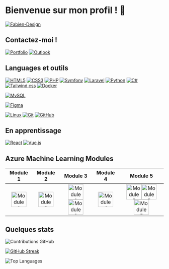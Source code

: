 # Bienvenue sur mon profil ! 👋

[![Fabien-Design](https://github-profile-trophy.vercel.app/?username=fabien-design&theme=onedark&rank=SECRET,SSS,SS,S,AAA,AA,A&no-bg=true&no-frame=true&margin-w=16)](https://github.com/ryo-ma/github-profile-trophy)

## Contactez-moi ! 

[![Portfolio](https://img.shields.io/badge/portfolio-000000?style=for-the-badge&logo=About.me&logoColor=white)](https://frozier.lyceestvincent.fr/)
[![Outlook](https://img.shields.io/badge/Outlook-000?style=for-the-badge&logo=microsoft-outlook&logoColor=0D68BB)](mailto:fabien.rozier@lyceestvincent.fr)



## Languages et outils

[![HTML5](https://img.shields.io/badge/-HTML5-000?style=for-the-badge&logo=HTML5&logoColor=E34F26)](https://www.w3.org/html/)
[![CSS3](https://img.shields.io/badge/-CSS3-000?style=for-the-badge&logo=CSS3&logoColor=1572B6)](https://developer.mozilla.org/fr/docs/Web/CSS)
[![PHP](https://img.shields.io/badge/-PHP-000?style=for-the-badge&logo=PHP&logoColor=777BB4)](https://www.php.net)
[![Symfony](https://img.shields.io/badge/-Symfony-000?style=for-the-badge&logo=Symfony&logoColor=FFF)](https://symfony.com)
[![Laravel](https://img.shields.io/badge/-Laravel-000?style=for-the-badge&logo=Laravel&logoColor=RED)](https://laravel.com)
[![Python](https://img.shields.io/badge/-Python-000?style=for-the-badge&logo=Python&logoColor=ffdd54)](https://python.org)
[![C#](https://img.shields.io/badge/-Csharp-000?style=for-the-badge&logo=Csharp&logoColor=A47BDE)]()
[![Tailwind css](https://img.shields.io/badge/Tailwind_CSS-000?style=for-the-badge&logo=tailwind-css&logoColor=#36B7F0)](https://tailwindcss.com)
[![Docker](https://img.shields.io/badge/-Docker-000?style=for-the-badge&logo=Docker&logoColor=BLUE)](https://www.docker.com)


[![MySQL](https://img.shields.io/badge/-MySQL-000?style=for-the-badge&&logo=MySQL&logoColor=4479A1)](https://www.mysql.com/)

[![Figma](https://img.shields.io/badge/-Figma-000?style=for-the-badge&&logo=Figma&logoColor=F24E1E)](https://www.figma.com/)

[![Linux](https://img.shields.io/badge/-Linux-000?style=for-the-badge&&logo=Linux&logoColor=FCC624)](https://www.linux.org/)
[![Git](https://img.shields.io/badge/-Git-000?style=for-the-badge&&logo=Git&logoColor=F05032)](https://git-scm.com/)
[![GitHub](https://img.shields.io/badge/-GitHub-000?style=for-the-badge&&logo=GitHub&logoColor=FFF)](https://www.github.com/)

## En apprentissage

[![React](https://img.shields.io/badge/-React-000?style=for-the-badge&&logo=React&logoColor=FFF)](https://react.dev)
[![Vue.js](https://img.shields.io/badge/-Vuejs-000?style=for-the-badge&&logo=vuedotjs&logoColor=4FC08D)](https://vuejs.org)


## Azure Machine Learning Modules

| Module 1 | Module 2 | Module 3 | Module 4 | Module 5 |
|:--------:|:--------:|:--------:|:--------:|:--------:|
| <a href="https://learn.microsoft.com/api/achievements/share/fr-fr/FabienROZIER-3654/UXWKRGG3?sharingId=7052CDD058C66635"><img src="https://learn.microsoft.com/fr-fr/training/achievements/explore-azure-machine-learning-workspace-resources-assets.svg" height="48" alt="Module 1"></a>|<a href="https://learn.microsoft.com/fr-fr/users/fabienrozier-3654/achievements/hrfg3xq8"><img src="https://learn.microsoft.com/fr-fr/training/achievements/explore-developer-tools-for-workspace-interaction.svg" height="48" alt="Module 2"></a> | <a href="https://learn.microsoft.com/api/achievements/share/fr-fr/FabienROZIER-3654/XV7HBF9Y?sharingId=7052CDD058C66635"><img src="https://learn.microsoft.com/fr-fr/training/achievements/make-data-available-azure-machine-learning.svg" height="48" alt="Module 3"></a><a href="https://learn.microsoft.com/api/achievements/share/fr-fr/FabienROZIER-3654/45JV3PAK?sharingId=7052CDD058C66635"><img src="https://learn.microsoft.com/fr-fr/training/achievements/work-data-azure-machine-learning.svg" height="48" alt="Module 3"></a>|<a href="https://learn.microsoft.com/api/achievements/share/fr-fr/FabienROZIER-3654/F2A8SU6X?sharingId=7052CDD058C66635"><img src="https://learn.microsoft.com/fr-fr/training/achievements/work-compute-resources-azure-machine-learning.svg" height="48" alt="Module 4"></a>|<a href="https://learn.microsoft.com/api/achievements/share/fr-fr/FabienROZIER-3654/Z4QABAU2?sharingId=7052CDD058C66635"><img src="https://learn.microsoft.com/fr-fr/training/achievements/work-with-environments-in-azure-machine-learning.svg" height="48" alt="Module 5"></a><a href="https://learn.microsoft.com/api/achievements/share/fr-fr/FabienROZIER-3654/ETBM5MWP?sharingId=7052CDD058C66635"><img src="https://learn.microsoft.com/fr-fr/training/achievements/work-with-compute-in-azure-machine-learning.svg" height="48" alt="Module 5"></a><a href="https://learn.microsoft.com/api/achievements/share/fr-fr/FabienROZIER-3654/8AX3Z3TW?sharingId=7052CDD058C66635"><img src="https://learn.microsoft.com/fr-fr/training/achievements/explore-azure-machine-learning-workspace.svg" height="48" alt="Module 5"></a>|



## Quelques stats

![Contributions GitHub](https://github-readme-stats.vercel.app/api?username=fabien-design&custom_title=Contributions%20GitHub&show_icons=true&locale=fr&count_private=true&hide=issues&bg_color=0d1117&hide_border=true&icon_color=52BFEA&text_color=FFF&title_color=52BFEA)

[![GitHub Streak](https://github-readme-streak-stats.herokuapp.com?user=fabien-design&hide_border=true&locale=fr&background=0d1117&ring=52BFEA&stroke=52BFEA&fire=52BFEA&sideNums=FFFFFF&currStreakLabel=FFFFFF&sideLabels=FFFFFF&dates=FFFFFF&currStreakNum=FFFFFF)](https://git.io/streak-stats)

![Top Languages](https://github-readme-stats.vercel.app/api/top-langs/?username=fabien-design&locale=fr&bg_color=0d1117&hide_border=true&icon_color=52BFEA&text_color=FFF&title_color=52BFEA&show_icons=true&hide_border=true&layout=compact)

